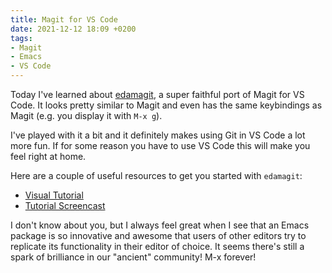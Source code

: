 ```yaml
---
title: Magit for VS Code
date: 2021-12-12 18:09 +0200
tags:
- Magit
- Emacs
- VS Code
---
```


Today I've learned about [edamagit](https://github.com/kahole/edamagit), a super
faithful port of Magit for VS Code. It looks pretty similar to Magit and even has
the same keybindings as Magit (e.g. you display it with `M-x g`).

I've played with it a bit and it definitely makes using Git in VS Code a lot more fun. If for some reason you have to use VS Code this will make you feel right at home.

Here are a couple of useful resources to get you started with `edamagit`:

* [Visual Tutorial](https://hole.dev/articles/edamagit-introduction/)
* [Tutorial Screencast](https://www.youtube.com/watch?v=kDISNtPYhjk)

I don't know about you, but I always feel great when I see that an Emacs package is
so innovative and awesome that users of other editors try to replicate its functionality in their editor of choice. It seems there's still a spark of brilliance in our "ancient" community! M-x forever!
